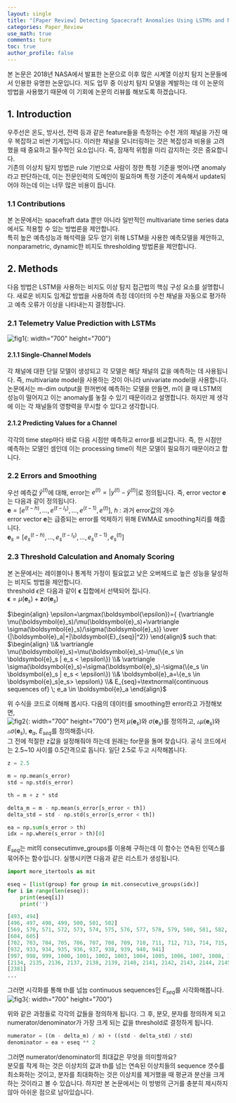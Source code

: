 ```yaml
---
layout: single
title: "[Paper Review] Detecting Spacecraft Anomalies Using LSTMs and Nonparametric Dynamic Thresholding"
categories: Paper_Review
use_math: true
comments: ture
toc: true
author_profile: false
---
```


본 논문은 2018년 NASA에서 발표한 논문으로 이후 많은 시계열 이상치 탐지 논문들에서 인용한 유명한 논문입니다. 저도 업무 중 이상치 탐지 모델을 계발하는 데 이 논문의 방법을 사용했기 때문에 이 기회에 논문의 리뷰를 해보도록 하겠습니다.

## 1. Introduction

우주선은 온도, 방사선, 전력 등과 같은 feature들을 측정하는 수천 개의 채널을 가진 매우 복잡하고 비싼 기계입니다. 이러한 채널을 모니터링하는 것은 복잡성과 비용을 고려했을 때 중요하고 필수적인 요소입니다. 즉, 잠재적 위험을 미리 감지하는 것은 중요합니다.  
기존의 이상치 탐지 방법은 rule 기반으로 사람이 정한 특정 기준을 벗어나면 anomaly라고 판단하는데, 이는 전문인력의 도메인이 필요하며 특정 기준이 계속해서 update되어야 하는데 이는 너무 많은 비용이 듭니다.

### 1.1 Contributions

본 논문에서는 spacefraft data 뿐만 아니라 일반적인 multivariate time series data에서도 적용할 수 있는 방법론을 제안합니다.  
특히 높은 예측성능과 해석력을 모두 얻기 위해 LSTM을 사용한 예측모델을 제안하고, nonparametric, dynamic한 비지도 thresholding 방법론을 제안합니다.

## 2. Methods

다음 방법은 LSTM을 사용하는 비지도 이상 탐지 접근법의 핵심 구성 요소를 설명합니다. 새로운 비지도 임계값 방법을 사용하여 측정 데이터의 수천 채널을 자동으로 평가하고 예측 오류가 이상을 나타내는지 결정합니다.

### 2.1 Telemetry Value Prediction with LSTMs

![fig1]({{site.url}}/images/2023-05-16-paper1/fig1.png){: width="700" height="700"}

#### 2.1.1 Single-Channel Models

각 채널에 대한 단일 모델이 생성되고 각 모델은 해당 채널의 값을 예측하는 데 사용됩니다. 즉, multivariate model을 사용하는 것이 아니라 univariate model을 사용합니다. 논문에서는 m-dim output을 한꺼번에 예측하는 모델을 만들면, m이 클 때 LSTM의 성능이 떨어지고 이는 anomaly를 놓칠 수 있기 때문이라고 설명합니다. 하지만 제 생각에 이는 각 채널들의 영향력을 무시할 수 있다고 생각합니다.

#### 2.1.2 Predicting Values for a Channel

각각의 time step마다 바로 다음 시점만 예측하고 error를 비교합니다. 즉, 한 시점만 예측하는 모델인 셈인데 이는 processing time이 적은 모델이 필요하기 때문이라고 합니다.

### 2.2 Errors and Smoothing

우선 예측값 $\hat{y}^{(t)}$에 대해, error는 $e^{(t)}=|y^{(t)}-\hat{y}^{(t)}|$로 정의됩니다. 즉, error vector $\mathbf{e}$는 다음과 같이 정의됩니다.  
$\mathbf{e}=[e^{(t-h)},...,e^{(t-l_s)},...,e^{(t-1)}, e^{(t)}]$, $h$ : 과거 error값의 개수  
error vector $\mathbf{e}$는 급증되는 error를 억제하기 위해 EWMA로 smoothing처리를 해줍니다.  
$\mathbf{e}_s=[e_s^{(t-h)},...,e_s^{(t-l_s)},...,e_s^{(t-1)}, e_s^{(t)}]$

### 2.3 Threshold Calculation and Anomaly Scoring

본 논문에서는 레이블이나 통계적 가정이 필요없고 낮은 오버헤드로 높은 성능을 달성하는 비지도 방법을 제안합니다.  
threshold $\epsilon$은 다음과 같이 $\boldsymbol{\epsilon}$ 집합에서 선택되어 집니다.  
$\boldsymbol{\epsilon}=\mu(\boldsymbol{e}_s) + \boldsymbol{z}\sigma(\boldsymbol{e}_s)$  

$\begin{align} \epsilon=\argmax(\boldsymbol{\epsilon})={ {\vartriangle \mu(\boldsymbol{e}_s)/\mu(\boldsymbol{e}_s)+\vartriangle \sigma(\boldsymbol{e}_s)/\sigma(\boldsymbol{e}_s)} \over {|\boldsymbol{e}_a|+|\boldsymbol{E}_{seq}|^2}} \end{align}$
such that:  
$\begin{align} \\& \vartriangle \mu(\boldsymbol{e}_s)=\mu(\boldsymbol{e}_s)-\mu(\{e_s \in \boldsymbol{e}_s | e_s < \epsilon\}) \\& \vartriangle \sigma(\boldsymbol{e}_s)=\sigma(\boldsymbol{e}_s)-\sigma(\{e_s \in \boldsymbol{e}_s | e_s < \epsilon\}) \\& \boldsymbol{e}_a=\{e_s \in \boldsymbol{e}_s|e_s> \epsilon\} \\&  E_{seq}=\textnormal{continuous sequences of} \; e_a \in \boldsymbol{e}_a  \end{align}$
  
위 수식을 코드로 이해해 봅시다. 다음의 데이터를 smoothing한 error라고 가정해보면,  
![fig2]({{site.url}}/images/2023-05-16-paper1/fig2.png){: width="700" height="700"}
먼저 $\mu(\boldsymbol{e}_s)$와 $\sigma(\boldsymbol{e}_s)$를 정의하고, $\vartriangle \mu(\boldsymbol{e}_s)$와 $\vartriangle \sigma(\boldsymbol{e}_s)$, $\boldsymbol{e}_a$, $E_{seq}$를 정의해줍니다.  
그 전에 적절한 z값을 설정해줘야 하는데 원래는 for문을 돌며 찾습니다. 공식 코드에서는 2.5~10 사이를 0.5간격으로 돕니다. 일단 2.5로 두고 시작해봅니다.  

```python
z = 2.5

m = np.mean(s_error)
std = np.std(s_error)

th = m + z * std

delta_m = m - np.mean(s_error[s_error < th])
delta_std = std - np.std(s_error[s_error < th])

ea = np.sum(s_error > th)
idx = np.where(s_error > th)[0]
```

$E_{seq}$는 mit의 consecutimve_groups를 이용해 구하는데 이 함수는 연속된 인덱스를 묶어주는 함수입니다. 실행시키면 다음과 같은 리스트가 생성됩니다.

```python
import more_itertools as mit

eseq = [list(group) for group in mit.consecutive_groups(idx)]
for i in range(len(eseq)):
    print(eseq[i])
    print('')
```

```python
[493, 494]
[496, 497, 498, 499, 500, 501, 502]
[569, 570, 571, 572, 573, 574, 575, 576, 577, 578, 579, 580, 581, 582, 583, 584, 585, 586, 587, 588, 589, 590, 591, 592, 593, 594, 595, 596, 597, 598, 599, 600]
[604, 605]
[702, 703, 704, 705, 706, 707, 708, 709, 710, 711, 712, 713, 714, 715, 716, 717, 718, 719, 720, 721, 722]
[932, 933, 934, 935, 936, 937, 938, 939, 940, 941]
[997, 998, 999, 1000, 1001, 1002, 1003, 1004, 1005, 1006, 1007, 1008, 1009, 1010, 1011, 1012, 1013, 1014, 1015, 1016]
[2134, 2135, 2136, 2137, 2138, 2139, 2140, 2141, 2142, 2143, 2144, 2145, 2146, 2147, 2148, 2149, 2150, 2151, 2152, 2153, 2154, 2155, 2156]
[2381]
...
```

그러면 시각화를 통해 th를 넘늠 continuous sequences인 $E_{seq}$를 시각화해봅니다.
![fig3]({{site.url}}/images/2023-05-16-paper1/fig3.png){: width="700" height="700"}

위와 같은 과정들로 각각의 값들을 정의하게 됩니다. 그 후, 분모, 분자를 정의하게 되고 numerator/denominator가 가장 크게 되는 값을 threshold로 결정하게 됩니다.

```python
numerator = ((m - delta_m) / m) + ((std - delta_std) / std)
denominator = ea + eseq ** 2
```

그러면 numerator/denominator의 최대값은 무엇을 의미할까요?  
분모를 작게 하는 것은 이상치의 값과 th를 넘는 연속된 이상치들의 sequence 갯수를 최소화하는 것이고, 분자를 최대화하는 것은 이상치를 제거했을 때 평균과 분산을 크게 하는 것이라고 볼 수 있습니다. 하지만 본 논문에서는 이 방벙의 근거를 충분히 제시하지 않아 아쉬운 점으로 남아있습니다.
